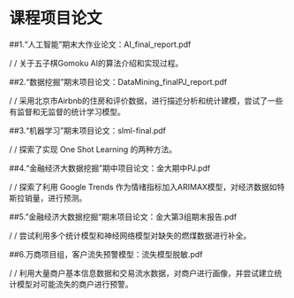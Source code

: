 
# 课程项目论文

##1.“人工智能”期末大作业论文：AI_final_report.pdf

 / / 关于五子棋Gomoku AI的算法介绍和实现过程。
  
##2.“数据挖掘”期末项目论文：DataMining_finalPJ_report.pdf

/ /  采用北京市Airbnb的住房和评价数据，进行描述分析和统计建模，尝试了一些有监督和无监督的统计学习模型。
  
##3.“机器学习”期末项目论文：slml-final.pdf

/ /  探索了实现 One Shot Learning 的两种方法。
  
##4.“金融经济大数据挖掘”期中项目论文：金大期中PJ.pdf

 / /  探索了利用 Google Trends 作为情绪指标加入ARIMAX模型，对经济数据如特斯拉销量，进行预测。
  
##5.”金融经济大数据挖掘“期末项目论文：金大第3组期末报告.pdf

/ /  尝试利用多个统计模型和神经网络模型对缺失的燃煤数据进行补全。
  
##6.万商项目组，客户流失预警模型：流失模型脱敏.pdf

/ /  利用大量商户基本信息数据和交易流水数据，对商户进行画像，并尝试建立统计模型对可能流失的商户进行预警。
